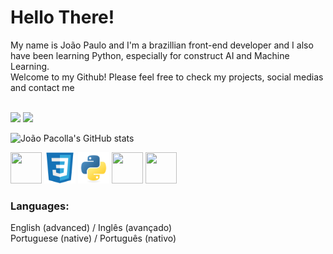 <h1> Hello There!  </h1>
My name is João Paulo and I'm a brazillian front-end developer and I also have been learning Python, especially for construct AI and Machine Learning. <br>
Welcome to my Github! Please feel free to check my projects, social medias and contact me <br><br>


  <a href = "mailto:joaopaulostradioto@gmail.com"><img src="https://img.shields.io/badge/-Gmail-%23333?style=for-the-badge&logo=gmail&logoColor=white" target="_blank"></a>
  <a href="https://www.linkedin.com/in/joaopaulostradiotopacolla/" target="_blank"><img src="https://img.shields.io/badge/-LinkedIn-%230077B5?style=for-the-badge&logo=linkedin&logoColor=white" target="_blank"></a>


![João Pacolla's GitHub stats](https://github-readme-stats.vercel.app/api?username=fanfufa&show_icons=true&theme=transparent)

<section>
  <img height="50" width="50" src="https://cdn.jsdelivr.net/gh/devicons/devicon/icons/javascript/javascript-original.svg" />
  <img height="50" width="50" src="https://raw.githubusercontent.com/devicons/devicon/master/icons/css3/css3-original.svg">
  <img height="50" width="50" src="https://raw.githubusercontent.com/devicons/devicon/master/icons/python/python-original.svg">
  <img height="50" width="50" src="https://cdn.jsdelivr.net/gh/devicons/devicon/icons/bootstrap/bootstrap-original.svg" />
  <img height="50" width="50" src="https://cdn.jsdelivr.net/gh/devicons/devicon/icons/html5/html5-original.svg" />  <br>
</section>

<h3>Languages:</h3> 
English (advanced) / Inglês (avançado) <br>
Portuguese (native) / Português (nativo)

